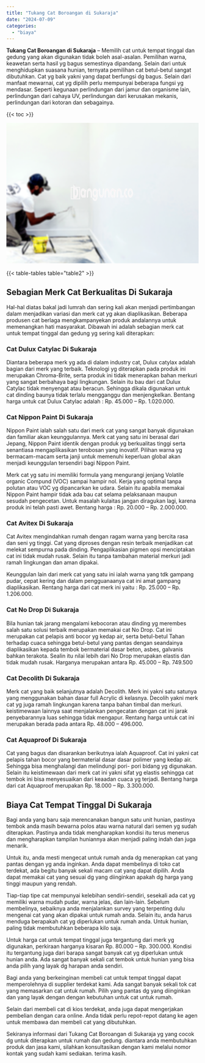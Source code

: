 ```yaml
---
title: "Tukang Cat Boroangan di Sukaraja"
date: "2024-07-09"
categories: 
  - "biaya"
---
```


**Tukang Cat Boroangan di Sukaraja** – Memilih cat untuk tempat tinggal dan gedung yang akan digunakan tidak boleh asal-asalan. Pemilihan warna, keawetan serta hasil yg bagus semestinya dipandang. Selain dari untuk menghidupkan suasana hunian, ternyata pemilihan cat betul-betul sangat dibutuhkan. Cat yg baik yakni yang dapat berfungsi dg bagus. Selain dari manfaat mewarnai, cat yg dipilih perlu mempunyai beberapa fungsi yg mendasar. Seperti kegunaan perlindungan dari jamur dan organisme lain, perlindungan dari cahaya UV, perlindungan dari kerusakan mekanis, perlindungan dari kotoran dan sebagainya.

{{< toc >}}

![Tukang Cat Boroangan di Sukaraja](/images/jasa-cat-murah41.png)

{{< table-tables table="table2" >}}

## Sebagian Merk Cat Berkualitas Di Sukaraja

Hal-hal diatas bakal jadi lumrah dan sering kali akan menjadi pertimbangan dalam menjadikan variasi dan merk cat yg akan diaplikasikan. Beberapa produsen cat berlaga mengkampanyekan produk andalannya untuk memenangkan hati masyarakat. Dibawah ini adalah sebagian merk cat untuk tempat tinggal dan gedung yg sering kali diterapkan:

### Cat Dulux Catylac Di Sukaraja

Diantara beberapa merk yg ada di dalam industry cat, Dulux catylax adalah bagian dari merk yang terbaik. Teknologi yg diterapkan pada produk ini merupakan Chroma-Brite, serta produk ini tidak menerapkan bahan merkuri yang sangat berbahaya bagi lingkungan. Selain itu bau dari cat Dulux Catylac tidak menyengat atau beracun. Sehingga dikala digunakan untuk cat dinding baunya tidak terlalu mengganggu dan menjengkelkan. Bentang harga untuk cat Dulux Catylac adalah : Rp. 45.000 – Rp. 1.020.000.

### Cat Nippon Paint Di Sukaraja

Nippon Paint ialah salah satu dari merk cat yang sangat banyak digunakan dan familiar akan keunggulannya. Merk cat yang satu ini berasal dari Jepang, Nippon Paint identik dengan produk yg berkualitas tinggi serta senantiasa mengaplikasikan terobosan yang inovatif. Pilihan warna yg bermacam-macam serta janji untuk memenuhi keperluan global akan menjadi keunggulan tersendiri bagi Nippon Paint.

Merk cat yg satu ini memiliki formula yang mengurangi jenjang Volatile organic Compund (VOC) sampai hampir nol. Kerja yang optimal tanpa polutan atau VOC yg dipancarkan ke udara. Selain itu apabila memakai Nippon Paint hampir tidak ada bau cat selama pelaksanaan maupun sesudah pengecetan. Untuk masalah kulaitas jangan diragukan lagi, karena produk ini telah pasti awet. Bentang harga : Rp. 20.000 – Rp. 2.000.000.

### Cat Avitex Di Sukaraja

Cat Avitex mengindahkan rumah dengan ragam warna yang bercita rasa dan seni yg tinggi. Cat yang diproses dengan resin terbaik menjadikan cat melekat sempurna pada dinding. Pengaplikasian pigmen opsi menciptakan cat ini tidak mudah rusak. Selain itu tanpa tambahan material merkuri jadi ramah lingkungan dan aman dipakai.

Keunggulan lain dari merk cat yang satu ini ialah warna yang tdk gampang pudar, cepat kering dan dalam pengguanaanya cat ini amat gampang diaplikasikan. Rentang harga dari cat merk ini yaitu : Rp. 25.000 – Rp. 1.206.000.

### Cat No Drop Di Sukaraja

Bila hunian tak jarang mengalami kebocoran atau dinding yg merembes salah satu solusi terbaik merupakan memakai cat No Drop. Cat ini merupakan cat pelapis anti bocor yg kedap air, serta betul-betul Tahan terhadap cuaca sehingga betul-betul yang pantas dengan seandainya diaplikasikan kepada tembok bermaterial dasar beton, asbes, galvanis bahkan terakota. Sealin itu nilai lebih dari No Drop merupakan elastis dan tidak mudah rusak. Harganya merupakan antara Rp. 45.000 – Rp. 749.500

### Cat Decolith Di Sukaraja

Merk cat yang baik selanjutnya adalah Decolith. Merk ini yakni satu satunya yang menggunakan bahan dasar full Acrylic di kelasnya. Decolih yakni merk cat yg juga ramah lingkungan karena tanpa bahan timbal dan merkuri. keistimewaan lainnya saat menjalankan pengecatan dengan cat ini jarak penyebarannya luas sehingga tidak mengapur. Rentang harga untuk cat ini merupakan berada pada antara Rp. 48.000 – 496.000.

### Cat Aquaproof Di Sukaraja

Cat yang bagus dan disarankan berikutnya ialah Aquaproof. Cat ini yakni cat pelapis tahan bocor yang bermaterial dasar dasar polimer yang kedap air. Sehingga bisa menghalangi dan melindungi pori- pori bidang yg digunakan. Selain itu keistimewaan dari merk cat ini yakni sifat yg elastis sehingga cat tembok ini bisa menyesuaikan dari keaadan cuaca yg terjadi. Bentang harga dari cat Aquaproof merupakan Rp. 18.000 – Rp. 3.300.000.

## Biaya Cat Tempat Tinggal Di Sukaraja

Bagi anda yang baru saja merencanakan bangun satu unit hunian, pastinya tembok anda masih bewarna polos atau warna natural dari semen yg sudah diterapkan. Pastinya anda tidak mengharapkan kondisi itu terus menerus dan mengharapkan tampilan huniannya akan menjadi paling indah dan juga menarik.

Untuk itu, anda mesti mengecat untuk rumah anda dg menerapkan cat yang pantas dengan yg anda inginkan. Anda dapat membelinya di toko cat terdekat, ada begitu banyak sekali macam cat yang dapat dipilih. Anda dapat memakai cat yang sesuai dg yang diinginkan apakah dg harga yang tinggi maupun yang rendah.

Tiap-tiap tipe cat mempunyai kelebihan sendiri-sendiri, sesekali ada cat yg memiliki warna mudah pudar, warna jelas, dan lain-lain. Sebelum membelinya, sebaiknya anda menjalankan survey yang terpenting dulu mengenai cat yang akan dipakai untuk rumah anda. Selain itu, anda harus menduga berapakah cat yg diperlukan untuk rumah anda. Untuk hunian, paling tidak membutuhkan beberapa kilo saja.

Untuk harga cat untuk tempat tinggal juga tergantung dari merk yg digunakan, perkiraan harganya kisaran Rp. 80.000 – Rp. 300.000. Kondisi itu tergantung juga dari barapa sangat banyak cat yg diperlukan untuk hunian anda. Ada sangat banyak sekali cat tembok untuk hunian yang bisa anda pilih yang layak dg harapan anda sendiri.

Bagi anda yang berkeinginan membeli cat untuk tempat tinggal dapat memperolehnya di supplier terdekat kami. Ada sangat banyak sekali tok cat yang memasarkan cat untuk rumah. Pilih yang pantas dg yang diinginkan dan yang layak dengan dengan kebutuhan untuk cat untuk rumah.

Selain dari membeli cat di kios terdekat, anda juga dapat mengerjakan pembelian dengan cara online. Anda tidak perlu repot-repot datang ke agen untuk membawa dan membeli cat yang dibutuhkan.

Sekiranya informasi dari Tukang Cat Boroangan di Sukaraja yg yang cocok dg untuk diterapkan untuk rumah dan gedung. diantara anda membutuhkan produk dan jasa kami, silahkan konsultasikan dengan kami melalui nomor kontak yang sudah kami sediakan. terima kasih.
